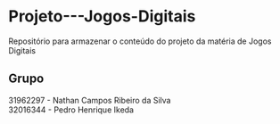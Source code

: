# Projeto---Jogos-Digitais
Repositório para armazenar o conteúdo do projeto da matéria de Jogos Digitais

## Grupo
31962297 - Nathan Campos Ribeiro da Silva
<br>32016344 - Pedro Henrique Ikeda

